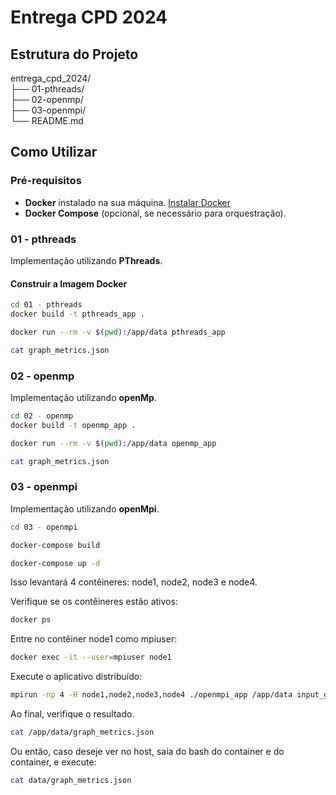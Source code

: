 # Entrega CPD 2024

## Estrutura do Projeto
entrega_cpd_2024/\
    ├── 01-pthreads/\
    ├── 02-openmp/\
    ├── 03-openmpi/\
    └── README.md

## Como Utilizar

### Pré-requisitos

- **Docker** instalado na sua máquina. [Instalar Docker](https://docs.docker.com/get-docker/)
- **Docker Compose** (opcional, se necessário para orquestração).

### 01 - pthreads

Implementação utilizando **PThreads**.

#### Construir a Imagem Docker

```bash
cd 01 - pthreads
docker build -t pthreads_app .

docker run --rm -v $(pwd):/app/data pthreads_app

cat graph_metrics.json  
```
### 02 - openmp
Implementação utilizando **openMp**.


```bash
cd 02 - openmp
docker build -t openmp_app .

docker run --rm -v $(pwd):/app/data openmp_app

cat graph_metrics.json  
```

### 03 - openmpi
Implementação utilizando **openMpi**.

```bash
cd 03 - openmpi

docker-compose build

docker-compose up -d
```
Isso levantará 4 contêineres: node1, node2, node3 e node4.

Verifique se os contêineres estão ativos:
```bash
docker ps
```
Entre no contêiner node1 como mpiuser:

```bash
docker exec -it --user=mpiuser node1
```
Execute o aplicativo distribuído:

```bash
mpirun -np 4 -H node1,node2,node3,node4 ./openmpi_app /app/data input_graph.txt
```
Ao final, verifique o resultado.
```bash
cat /app/data/graph_metrics.json
```
Ou então, caso deseje ver no host, saia do bash do container e do container, e execute:
```bash
cat data/graph_metrics.json
```